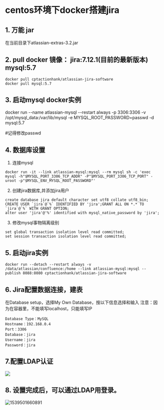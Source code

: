 # centos环境下docker搭建jira


## 1. 万能 jar 

在当前目录下atlassian-extras-3.2.jar




## 2. pull docker 镜像：  jira:7.12.1(目前的最新版本)    mysql:5.7

```
docker pull cptactionhank/atlassian-jira-software
docker pull mysql:5.7
```

## 3. 启动mysql docker实例
docker run --name atlassian-mysql --restart always -p 3306:3306 -v /opt/mysql_data:/var/lib/mysql -e MYSQL_ROOT_PASSWORD=passwd -d mysql:5.7 

#记得修改passwd


## 4. 数据库设置
1. 连接mysql
```
docker run -it --link atlassian-mysql:mysql --rm mysql sh -c 'exec mysql -h"$MYSQL_PORT_3306_TCP_ADDR" -P"$MYSQL_PORT_3306_TCP_PORT" -uroot -p"$MYSQL_ENV_MYSQL_ROOT_PASSWORD"'
```

2. 创建jira数据库,并添加jira用户
```
create database jira default character set utf8 collate utf8_bin;
CREATE USER `jira`@`%` IDENTIFIED BY 'jira';GRANT ALL ON *.* TO `jira`@`%` WITH GRANT OPTION;
alter user 'jira'@'%' identified with mysql_native_password by 'jira';
```

3. 修改mysql事物隔离级别
```
set global transaction isolation level read committed;
set session transaction isolation level read committed;
```


## 5. 启动jira实例

```
docker run --detach --restart always -v /data/atlassian/confluence:/home --link atlassian-mysql:mysql --publish 8088:8080 cptactionhank/atlassian-jira-software
```

##   6. Jira配置数据连接，建表

在Database setup，选择My Own Database，按以下信息选择和输入
注意：因为在容器里，不能填写localhost，只能填写IP

```
Database Type：MySQL
Hostname：192.168.0.4
Port：3306
Database：jira
Username：jira
Password：jira
```



## 7.配置LDAP认证



![](D:\迅雷下载\下载.png)



## 8. 设置完成后，可以通过LDAP用登录。



![1539501660891](C:\Users\xiaojun.wu\AppData\Local\Temp\1539501660891.png)
